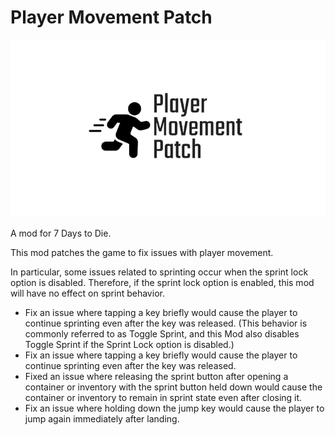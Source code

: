 # Player Movement Patch

![Logo](logo.png)

A mod for 7 Days to Die.

This mod patches the game to fix issues with player movement.

In particular, some issues related to sprinting occur when the sprint lock option is disabled. Therefore, if the sprint lock option is enabled, this mod will have no effect on sprint behavior.

- Fix an issue where tapping a key briefly would cause the player to continue sprinting even after the key was released. (This behavior is commonly referred to as Toggle Sprint, and this Mod also disables Toggle Sprint if the Sprint Lock option is disabled.)
- Fix an issue where tapping a key briefly would cause the player to continue sprinting even after the key was released.
- Fixed an issue where releasing the sprint button after opening a container or inventory with the sprint button held down would cause the container or inventory to remain in sprint state even after closing it.
- Fix an issue where holding down the jump key would cause the player to jump again immediately after landing.

